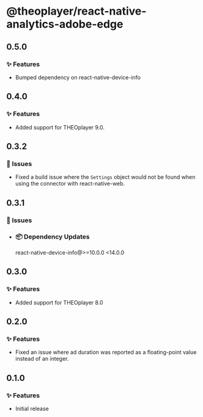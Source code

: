 # @theoplayer/react-native-analytics-adobe-edge

## 0.5.0

### ✨ Features

- Bumped dependency on react-native-device-info

## 0.4.0

### ✨ Features

- Added support for THEOplayer 9.0.

## 0.3.2

### 🐛 Issues

- Fixed a build issue where the `Settings` object would not be found when using the connector with react-native-web.

## 0.3.1

### 🐛 Issues

- ### 📦 Dependency Updates

  react-native-device-info@>=10.0.0 <14.0.0

## 0.3.0

### ✨ Features

- Added support for THEOplayer 8.0

## 0.2.0

### ✨ Features

- Fixed an issue where ad duration was reported as a floating-point value instead of an integer.

## 0.1.0

### ✨ Features

- Initial release
